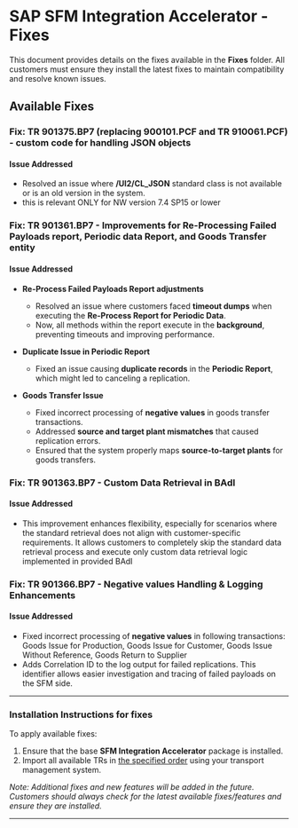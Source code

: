 # SAP SFM Integration Accelerator - Fixes

This document provides details on the fixes available in the **Fixes** folder. All customers must ensure they install the latest fixes to maintain compatibility and resolve known issues.

## **Available Fixes**

### **Fix: TR 901375.BP7 (replacing 900101.PCF and TR 910061.PCF) - custom code for handling JSON objects**
#### **Issue Addressed**
- Resolved an issue where **/UI2/CL_JSON** standard class is not available or is an old version in the system. 
- this is relevant ONLY for NW version 7.4 SP15 or lower

### **Fix: TR 901361.BP7 - Improvements for Re-Processing Failed Payloads report, Periodic data Report, and Goods Transfer entity**
#### **Issue Addressed**
- **Re-Process Failed Payloads Report adjustments**
  - Resolved an issue where customers faced **timeout dumps** when executing the **Re-Process Report for Periodic Data**.
  - Now, all methods within the report execute in the **background**, preventing timeouts and improving performance.

- **Duplicate Issue in Periodic Report**
  - Fixed an issue causing **duplicate records** in the **Periodic Report**, which might led to canceling a replication.

- **Goods Transfer Issue**
  - Fixed incorrect processing of **negative values** in goods transfer transactions.
  - Addressed **source and target plant mismatches** that caused replication errors.
  - Ensured that the system properly maps **source-to-target plants** for goods transfers.

### **Fix: TR 901363.BP7 - Custom Data Retrieval in BAdI**
#### **Issue Addressed**
- This improvement enhances flexibility, especially for scenarios where the standard retrieval does not align with customer-specific requirements. It allows customers to completely skip the standard data retrieval process and execute only custom data retrieval logic implemented in provided BAdI

### **Fix: TR 901366.BP7 - Negative values Handling & Logging Enhancements**
#### **Issue Addressed**
- Fixed incorrect processing of **negative values** in following transactions: Goods Issue for Production, Goods Issue for Customer, Goods Issue Without Reference, Goods Return to Supplier
- Adds Correlation ID to the log output for failed replications. This identifier allows easier investigation and tracing of failed payloads on the SFM side.

 
---
### **Installation Instructions for fixes**
To apply available fixes:
1. Ensure that the base **SFM Integration Accelerator** package is installed.
2. Import all available TRs in [the specified order](/sfm-abap-technical-objects#apply-fixes-mandatory-for-all-installations) using your transport management system.


_Note: Additional fixes and new features will be added in the future. Customers should always check for the latest available fixes/features and ensure they are installed._

---


